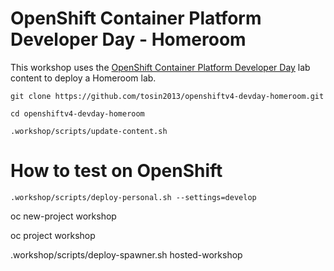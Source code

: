 OpenShift Container Platform Developer Day - Homeroom 
=====================

This workshop uses the [OpenShift Container Platform Developer Day](https://github.com/RedHatWorkshops/openshiftv4-devday) lab content to deploy a Homeroom lab. 


```
git clone https://github.com/tosin2013/openshiftv4-devday-homeroom.git
```


```
cd openshiftv4-devday-homeroom
```

```
.workshop/scripts/update-content.sh 
```

# How to test on OpenShift
```
.workshop/scripts/deploy-personal.sh --settings=develop
```

oc new-project workshop

oc project workshop

.workshop/scripts/deploy-spawner.sh hosted-workshop